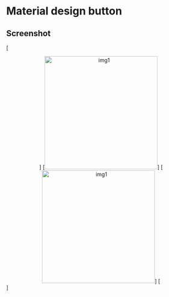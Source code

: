# Material design button  
## Screenshot
[<div align="center">]
[<img height="300" src="res/Screenshot_1632257068.png" alt="img1"/>]
[<img height="300" src="res/Screenshot_1632257113.png" alt="img1"/>]
[</div>]